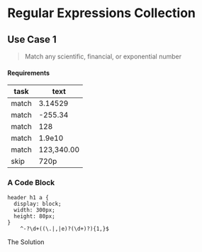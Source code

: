 Regular Expressions Collection
==============================

## Use Case 1
> Match any scientific, financial, or exponential number

#### Requirements
task	| text	      |
----	| ----------- |
match | 3.14529			|
match | -255.34			|
match | 128					|
match | 1.9e10 			|
match | 123,340.00 	|
skip 	| 720p				|


### A Code Block

    header h1 a { 
      display: block; 
      width: 300px; 
      height: 80px; 
    }
		^-?\d+((\.|,|e)?(\d+)?){1,}$





The Solution